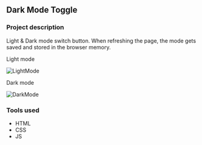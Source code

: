 ## Dark Mode Toggle

### Project description

Light & Dark mode switch button. When refreshing the page, the mode gets saved and stored in the browser memory. 

Light mode

![LightMode](https://user-images.githubusercontent.com/89424060/193489791-b11e82bf-e798-459b-a110-c3e9f71ea46c.png)

Dark mode

![DarkMode](https://user-images.githubusercontent.com/89424060/193490311-2983c2ce-c32b-41a9-beda-8c7f2b9c0b13.png)

### Tools used 

- HTML
- CSS
- JS
